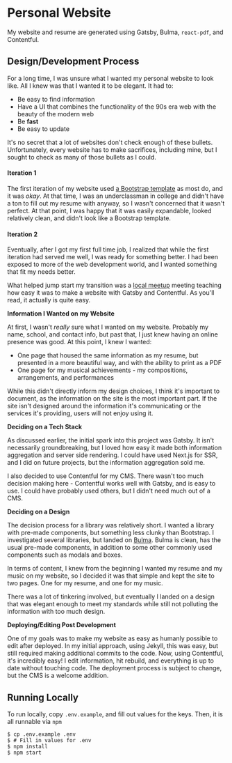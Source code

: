 # Personal Website

My website and resume are generated using Gatsby, Bulma, `react-pdf`, and Contentful.

## Design/Development Process

For a long time, I was unsure what I wanted my personal website to look like.
All I knew was that I wanted it to be elegant. It had to:

- Be easy to find information
- Have a UI that combines the functionality of the 90s era web with the beauty 
  of the modern web
- Be **fast**
- Be easy to update
  
It's no secret that a lot of websites don't check enough of these bullets.
Unfortunately, every website has to make sacrifices, including mine, but I sought
to check as many of those bullets as I could.

#### Iteration 1

The first iteration of my website used [a Bootstrap template](https://github.com/StartBootstrap/startbootstrap-resume)
as most do, and it was _okay_. At that time, I was an underclassman in college and
didn't have a ton to fill out my resume with anyway, so I wasn't concerned that it
wasn't perfect. At that point, I was happy that it was easily expandable, looked relatively
clean, and didn't look like a Bootstrap template.

#### Iteration 2

Eventually, after I got my first full time job, I realized that while the first iteration 
had served me well, I was ready for something better. I had been exposed to more of
the web development world, and I wanted something that fit my needs better.

What helped jump start my transition was a [local meetup](https://clereact.dev/) meeting
teaching how easy it was to make a website with Gatsby and Contentful. As you'll read, it
actually is quite easy.

**Information I Wanted on my Website**

At first, I wasn't _really_ sure what I wanted on my website. Probably my name,
school, and contact info, but past that, I just knew having an online presence was good.
At this point, I knew I wanted:

- One page that housed the same information as my resume, but presented in a more beautiful
  way, and with the ability to print as a PDF
- One page for my musical achievements - my compositions, arrangements, and performances

While this didn't directly inform my design choices, I think it's important to document, as
the information on the site is the most important part. If the site isn't designed around the
information it's communicating or the services it's providing, users will not enjoy using it.

**Deciding on a Tech Stack**

As discussed earlier, the initial spark into this project was Gatsby. It isn't necessarily groundbreaking,
but I loved how easy it made both information aggregation and server side rendering. I could have used
Next.js for SSR, and I did on future projects, but the information aggregation sold me.

I also decided to use Contentful for my CMS. There wasn't too much decision making here - 
Contentful works well with Gatsby, and is easy to use. I could have probably used others, but
I didn't need much out of a CMS.

**Deciding on a Design**

The decision process for a library was relatively short. I wanted a library with pre-made components,
but something less clunky than Bootstrap. I investigated several libraries, but landed on [Bulma](https://bulma.io/).
Bulma is clean, has the usual pre-made components, in addition to some other commonly used 
components such as modals and boxes.

In terms of content, I knew from the beginning I wanted my resume and my music on my website, so I 
decided it was that simple and kept the site to two pages. One for my resume, and one for my music.

There was a lot of tinkering involved, but eventually I landed on a design that was elegant enough to
meet my standards while still not polluting the information with too much design.

**Deploying/Editing Post Development**

One of my goals was to make my website as easy as humanly possible to edit after deployed.
In my initial approach, using Jekyll, this was easy, but still required making additional commits
to the code. Now, using Contentful, it's incredibly easy! I edit information, hit rebuild, and
everything is up to date without touching code. The deployment process is subject to change,
but the CMS is a welcome addition.

## Running Locally

To run locally, copy `.env.example`, and fill out values for the keys. Then,
it is all runnable via `npm`

    $ cp .env.example .env
    $ # Fill in values for .env
    $ npm install
    $ npm start
